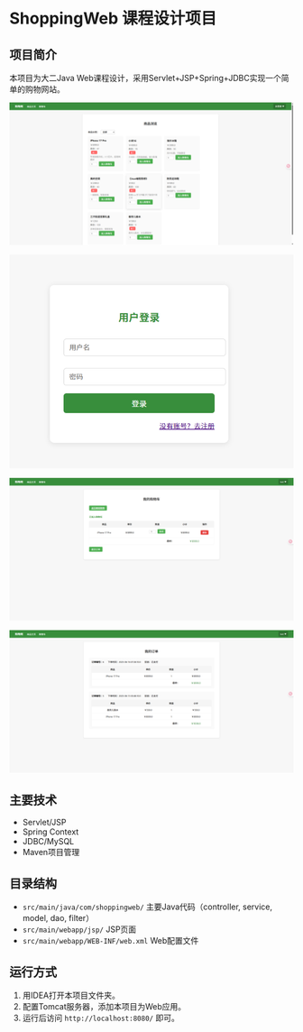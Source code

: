# ShoppingWeb 课程设计项目

## 项目简介
本项目为大二Java Web课程设计，采用Servlet+JSP+Spring+JDBC实现一个简单的购物网站。

![](说明文档/img/main.png)



![](说明文档/img/login.png)



![](说明文档/img/cart.png)

![](说明文档/img/order.png)

## 主要技术
- Servlet/JSP
- Spring Context
- JDBC/MySQL
- Maven项目管理

## 目录结构
- `src/main/java/com/shoppingweb/`  主要Java代码（controller, service, model, dao, filter）
- `src/main/webapp/jsp/`            JSP页面
- `src/main/webapp/WEB-INF/web.xml` Web配置文件

## 运行方式
1. 用IDEA打开本项目文件夹。
2. 配置Tomcat服务器，添加本项目为Web应用。
3. 运行后访问 `http://localhost:8080/` 即可。 
